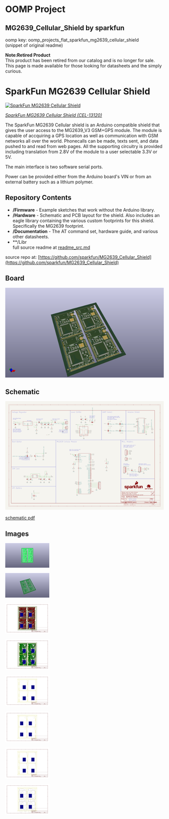 # OOMP Project  
## MG2639_Cellular_Shield  by sparkfun  
  
oomp key: oomp_projects_flat_sparkfun_mg2639_cellular_shield  
(snippet of original readme)  
  
**Note:Retired Product**  
This product has been retired from our catalog and is no longer for sale. This page is made available for those looking for datasheets and the simply curious.  
  
SparkFun MG2639 Cellular Shield  
=========================  
  
[![SparkFun MG2639 Cellular Shield](https://cdn.sparkfun.com/r/600-600/assets/learn_tutorials/3/5/7/speaker-hookup.jpg)](https://www.sparkfun.com/products/13120)  
  
[*SparkFun MG2639 Cellular Shield (CEL-13120)*](https://www.sparkfun.com/products/13120)  
  
The SparkFun MG2639 Cellular shield is an Arduino compatible shield that gives the user access to the MG2639_V3 GSM+GPS module. The module is capable of accquiring a GPS location as well as communication with GSM networks all over the world. Phonecalls can be made, texts sent, and data pushed to and read from web pages. All the supporting circuitry is provided including translation from 2.8V of the module to a user selectable 3.3V or 5V.  
  
The main interface is two software serial ports.  
  
Power can be provided either from the Arduino board's VIN or from an external battery such as a lithium polymer.  
  
Repository Contents  
-------------------  
  
* **/Firmware** - Example sketches that work without the Arduino library.  
* **/Hardware** - Schematic and PCB layout for the shield. Also includes an eagle library containing the various custom footprints for this shield. Specifically the MG2639 footprint.  
* **/Documentation** - The AT command set, hardware guide, and various other datasheets.  
* **/Libr  
  full source readme at [readme_src.md](readme_src.md)  
  
source repo at: [https://github.com/sparkfun/MG2639_Cellular_Shield](https://github.com/sparkfun/MG2639_Cellular_Shield)  
## Board  
  
[![working_3d.png](working_3d_600.png)](working_3d.png)  
## Schematic  
  
[![working_schematic.png](working_schematic_600.png)](working_schematic.png)  
  
[schematic pdf](working_schematic.pdf)  
## Images  
  
[![working_3D_bottom.png](working_3D_bottom_140.png)](working_3D_bottom.png)  
  
[![working_3D_top.png](working_3D_top_140.png)](working_3D_top.png)  
  
[![working_assembly_page_01.png](working_assembly_page_01_140.png)](working_assembly_page_01.png)  
  
[![working_assembly_page_02.png](working_assembly_page_02_140.png)](working_assembly_page_02.png)  
  
[![working_assembly_page_03.png](working_assembly_page_03_140.png)](working_assembly_page_03.png)  
  
[![working_assembly_page_04.png](working_assembly_page_04_140.png)](working_assembly_page_04.png)  
  
[![working_assembly_page_05.png](working_assembly_page_05_140.png)](working_assembly_page_05.png)  
  
[![working_assembly_page_06.png](working_assembly_page_06_140.png)](working_assembly_page_06.png)  
